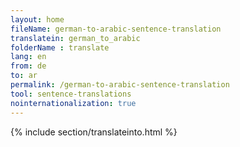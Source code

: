 ```yaml
---
layout: home
fileName: german-to-arabic-sentence-translation
translatein: german_to_arabic
folderName : translate
lang: en
from: de
to: ar
permalink: /german-to-arabic-sentence-translation
tool: sentence-translations
nointernationalization: true
---
```

{% include section/translateinto.html %}
